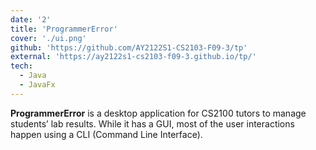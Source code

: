 ```yaml
---
date: '2'
title: 'ProgrammerError'
cover: './ui.png'
github: 'https://github.com/AY2122S1-CS2103-F09-3/tp'
external: 'https://ay2122s1-cs2103-f09-3.github.io/tp/'
tech:
  - Java
  - JavaFx
---
```


**ProgrammerError** is a desktop application for CS2100 tutors to manage students’ lab results. While it has a GUI, most of the user interactions happen using a CLI (Command Line Interface).